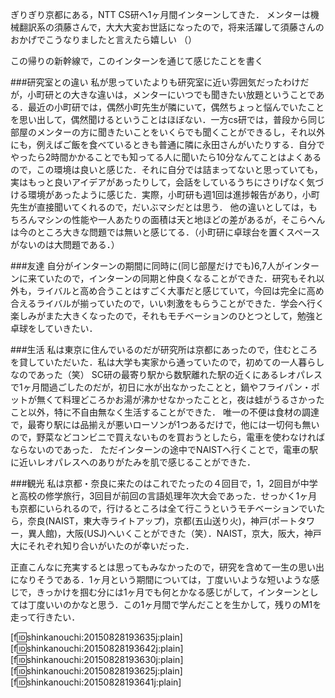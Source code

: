 ぎりぎり京都にある，NTT CS研へ1ヶ月間インターンしてきた．
メンターは機械翻訳系の須藤さんで，大大大変お世話になったので，将来活躍して須藤さんのおかげでこうなりましたと言えたら嬉しい （） 

この帰りの新幹線で，このインターンを通じて感じたことを書く


###研究室との違い
私が思っていたよりも研究室に近い雰囲気だったわけだが，小町研との大きな違いは，メンターにいつでも聞きたい放題ということである．最近の小町研では，偶然小町先生が隣にいて，偶然ちょっと悩んでいたことを思い出して，偶然聞けるということはほぼない．一方cs研では，普段から同じ部屋のメンターの方に聞きたいことをいくらでも聞くことができるし，それ以外にも，例えばご飯を食べているときも普通に隣に永田さんがいたりする．自分でやったら2時間かかることでも知ってる人に聞いたら10分なんてことはよくあるので，この環境は良いと感じた．それに自分では詰まってないと思っていても，実はもっと良いアイデアがあったりして，会話をしているうちにさりげなく気づける環境があったように感じた．実際，小町研も週1回は進捗報告があり，小町先生が直接聞いてくれるので，だいぶマシだとは思う．
他の違いとしては，もちろんマシンの性能や一人あたりの面積は天と地ほどの差があるが，そこらへんは今のところ大きな問題では無いと感じてる．（小町研に卓球台を置くスペースがないのは大問題である．）


###友達
自分がインターンの期間に同時に(同じ部屋だけでも)6,7人がインターンに来ていたので，インターンの同期と仲良くなることができた．研究もそれ以外も，ライバルと高め合うことはすごく大事だと感じていて，今回は完全に高め合えるライバルが揃っていたので，いい刺激をもらうことができた．学会へ行く楽しみがまた大きくなったので，それもモチベーションのひとつとして，勉強と卓球をしていきたい．


###生活
私は東京に住んでいるのだが研究所は京都にあったので，住むところを貸していただいた．私は大学も実家から通っていたので，初めての一人暮らしなのであった（笑）
SC研の最寄り駅から数駅離れた駅の近くにあるレオパレスで1ヶ月間過ごしたのだが，初日に水が出なかったことと，鍋やフライパン・ポットが無くて料理どころかお湯が沸かせなかったことと，夜は蛙がうるさかったこと以外，特に不自由無なく生活することができた．
唯一の不便は食材の調達で，最寄り駅には品揃えが悪いローソンが1つあるだけで，他には一切何も無いので，野菜などコンビニで買えないものを買おうとしたら，電車を使わなければならないのであった．
ただインターンの途中でNAISTへ行くことで，電車の駅に近いレオパレスへのありがたみを肌で感じることができた．


###観光
私は京都・奈良に来たのはこれでたったの４回目で，1，2回目が中学と高校の修学旅行，3回目が前回の言語処理年次大会であった．せっかく1ヶ月も京都にいられるので，行けるところは全て行こうというモチベーションでいたら，奈良(NAIST，東大寺ライトアップ)，京都(五山送り火)，神戸(ポートタワー，異人館)，大阪(USJ)へいくことができた（笑）．NAIST，京大，阪大，神戸大にそれぞれ知り合いがいたのが幸いだった．


正直こんなに充実するとは思ってもみなかったので，研究を含めて一生の思い出になりそうである．1ヶ月という期間については，丁度いいような短いような感じで，きっかけを掴む分には1ヶ月でも何とかなる感じがして，インターンとしては丁度いいのかなと思う．この1ヶ月間で学んだことを生かして，残りのM1を走って行きたい．

[f:id:shinkanouchi:20150828193635j:plain]
[f:id:shinkanouchi:20150828193642j:plain]
[f:id:shinkanouchi:20150828193630j:plain]
[f:id:shinkanouchi:20150828193625j:plain]
[f:id:shinkanouchi:20150828193641j:plain]
